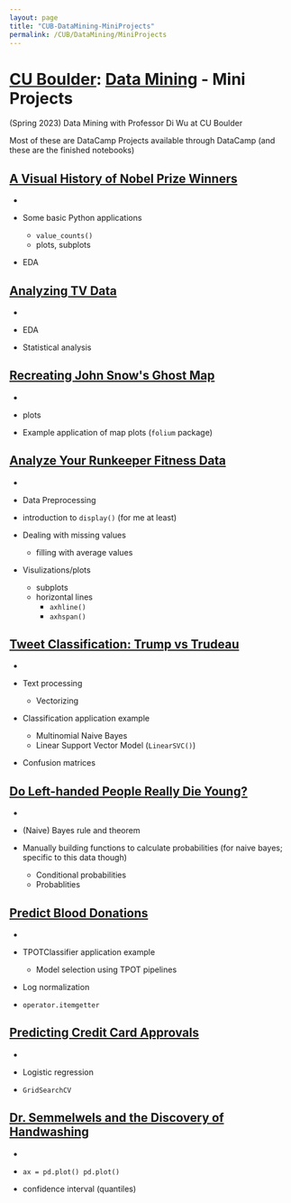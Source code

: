 ```yaml
---
layout: page
title: "CUB-DataMining-MiniProjects"
permalink: /CUB/DataMining/MiniProjects
---
```


# [CU Boulder](../../CUB.md): [Data Mining](DataMining.md) - Mini Projects
(Spring 2023) Data Mining with Professor Di Wu at CU Boulder

Most of these are DataCamp Projects available through DataCamp (and these are the finished notebooks)

## [A Visual History of Nobel Prize Winners](Mini-Projects/NobelPrize/nobelprize-notebook.html)
- 

- Some basic Python applications
    - `value_counts()`
    - plots, subplots
- EDA

## [Analyzing TV Data](Mini-Projects/TV/TVdata.html)
-

- EDA
- Statistical analysis

## [Recreating John Snow's Ghost Map](Mini-Projects/Map/GhostMap.html)
- 

- plots
- Example application of map plots (`folium` package)

## [Analyze Your Runkeeper Fitness Data](Mini-Projects/Fitness/FitnessData.html)
- 

- Data Preprocessing 
- introduction to `display()` (for me at least)
- Dealing with missing values
    - filling with average values
- Visulizations/plots
    - subplots
    - horizontal lines 
        - `axhline()`
        - `axhspan()`

## [Tweet Classification: Trump vs Trudeau](Mini-Projects/Tweets/TweetClassification.html)
- 

- Text processing
    - Vectorizing
- Classification application example
    - Multinomial Naive Bayes
    - Linear Support Vector Model (`LinearSVC()`)
- Confusion matrices

## [Do Left-handed People Really Die Young?](Mini-Projects/LeftHand/LHDieYoung.html)
-

- (Naive) Bayes rule and theorem
- Manually building functions to calculate probabilities (for naive bayes; specific to this data though)
    - Conditional probabilities
    - Probablities

## [Predict Blood Donations](Mini-Projects/BloodDonations/Blood.html)
-

- TPOTClassifier application example 
    - Model selection using TPOT pipelines
- Log normalization
- `operator.itemgetter`

## [Predicting Credit Card Approvals](Mini-Projects/PredictCCapproval/notebook.html)
-

- Logistic regression 
- `GridSearchCV`

## [Dr. Semmelwels and the Discovery of Handwashing](Mini-Projects/Handwashing/Handwashing.html)
-

- `ax = pd.plot() pd.plot()`
- confidence interval (quantiles)